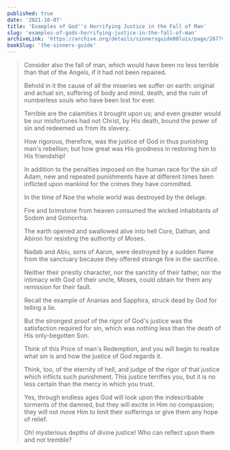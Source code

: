 ```yaml
---
published: true
date: '2021-10-07'
title: 'Examples of God''s Horrifying Justice in the Fall of Man'
slug: 'examples-of-gods-horrifying-justice-in-the-fall-of-man'
archiveLink: 'https://archive.org/details/sinnersguide00luis/page/267?view=theater'
bookSlug: 'the-sinners-guide'
---
```


> Consider also the fall of man, which would have been no less terrible than that of the Angels, if it had not been repaired.
>
> Behold in it the cause of all the miseries we suffer on earth: original and actual sin, suffering of body and mind, death, and the ruin of numberless souls who have been lost for ever.
>
> Terrible are the calamities it brought upon us; and even greater would be our misfortunes had not Christ, by His death, bound the power of sin and redeemed us from its slavery.
>
> How rigorous, therefore, was the justice of God in thus punishing man's rebellion; but how great was His goodness in restoring him to His friendship!
>
> In addition to the penalties imposed on the human race for the sin of Adam, new and repeated punishments have at different times been inflicted upon mankind for the crimes they have committed.
>
> In the time of Noe the whole world was destroyed by the deluge.
>
> Fire and brimstone from heaven consumed the wicked inhabitants of Sodom and Gomorrha.
>
> The earth opened and swallowed alive into hell Core, Dathan, and Abiron for resisting the authority of Moses.
>
> Nadab and Abiu, sons of Aaron, were destroyed by a sudden flame from the sanctuary because they offered strange fire in the sacrifice.
>
> Neither their priestly character, nor the sanctity of their father, nor the intimacy with God of their uncle, Moses, could obtain for them any remission for their fault.
>
> Recall the example of Ananias and Sapphira, struck dead by God for telling a lie.
>
> But the strongest proof of the rigor of God's justice was the satisfaction required for sin, which was nothing less than the death of His only-begotten Son.
>
> Think of this Price of man's Redemption, and you will begin to realize what sin is and how the justice of God regards it.
>
> Think, too, of the eternity of hell, and judge of the rigor of that justice which inflicts such punishment. This justice terrifies you, but it is no less certain than the mercy in which you trust.
>
> Yes, through endless ages God will look upon the indescribable torments of the damned, but they will excite in Him no compassion; they will not move Him to limit their sufferings or give them any hope of relief.
>
> Oh! mysterious depths of divine justice! Who can reflect upon them and not tremble?
